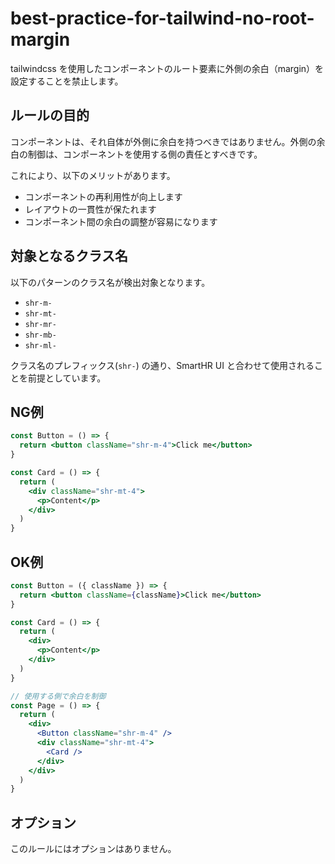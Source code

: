 # best-practice-for-tailwind-no-root-margin

tailwindcss を使用したコンポーネントのルート要素に外側の余白（margin）を設定することを禁止します。

## ルールの目的

コンポーネントは、それ自体が外側に余白を持つべきではありません。外側の余白の制御は、コンポーネントを使用する側の責任とすべきです。

これにより、以下のメリットがあります。

- コンポーネントの再利用性が向上します
- レイアウトの一貫性が保たれます
- コンポーネント間の余白の調整が容易になります

## 対象となるクラス名

以下のパターンのクラス名が検出対象となります。

- `shr-m-`
- `shr-mt-`
- `shr-mr-`
- `shr-mb-`
- `shr-ml-`

クラス名のプレフィックス(`shr-`) の通り、SmartHR UI と合わせて使用されることを前提としています。

## NG例

```jsx
const Button = () => {
  return <button className="shr-m-4">Click me</button>
}

const Card = () => {
  return (
    <div className="shr-mt-4">
      <p>Content</p>
    </div>
  )
}
```

## OK例

```jsx
const Button = ({ className }) => {
  return <button className={className}>Click me</button>
}

const Card = () => {
  return (
    <div>
      <p>Content</p>
    </div>
  )
}

// 使用する側で余白を制御
const Page = () => {
  return (
    <div>
      <Button className="shr-m-4" />
      <div className="shr-mt-4">
        <Card />
      </div>
    </div>
  )
}
```

## オプション

このルールにはオプションはありません。
